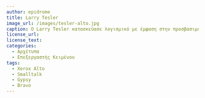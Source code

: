 ```yaml
---
author: epidrome
title: Larry Tesler 
image_url: /images/tesler-alto.jpg
caption: Ο Larry Tesler κατασκεύασε λογισμικό με έμφαση στην προσβασιμότητα από απλούς χρήστες. Η πιο σημαντική συνεισφορά του είναι η μη-τροπική αλληλεπίδραση την οποία δοκίμασε αρχικά στο Xerox Alto με τον επεξεργαστή κειμένου Gypsy.
license_url: 
license_text: 
categories:
  - Αρχέτυπα 
  - Επεξεργαστής Κειμένου 
tags:
  - Xerox Alto 
  - Smalltalk
  - Gypsy
  - Bravo
---
```

